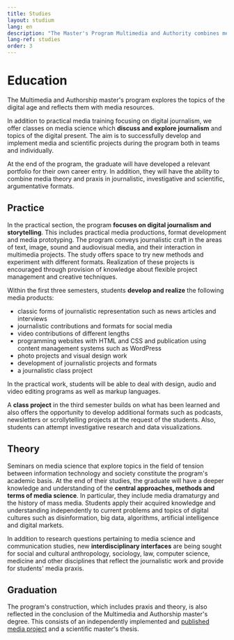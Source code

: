 ```yaml
---
title: Studies
layout: studium
lang: en
description: "The Master's Program Multimedia and Authority combines media scientific theory with journalistic practice with a focus on digital media."
lang-ref: studies
order: 3
---
```


# Education

The Multimedia and Authorship master's program explores the topics of the digital age and reflects them with media resources.

In addition to practical media training focusing on digital journalism, we offer classes on media science which **discuss and explore journalism** and topics of the digital present. The aim is to successfully develop and implement media and scientific projects during the program both in teams and individually.

At the end of the program, the graduate will have developed a relevant portfolio for their own career entry. In addition, they will have the ability to combine media theory and praxis in journalistic, investigative and scientific, argumentative formats.

## Practice

In the practical section, the program **focuses on digital journalism and storytelling**. This includes practical media productions, format development and media prototyping. The program conveys journalistic craft in the areas of text, image, sound and audiovisual media, and their interaction in multimedia projects. The study offers space to try new methods and experiment with different formats. Realization of these projects is encouraged through provision of knowledge about flexible project management and creative techniques.

Within the first three semesters, students **develop and realize** the following media products:

- classic forms of journalistic representation such as news articles and interviews
- journalistic contributions and formats for social media
- video contributions of different lengths
- programming websites with HTML and CSS and publication using content management systems such as WordPress
- photo projects and visual design work
- development of journalistic projects and formats
- a journalistic class project

In the practical work, students will be able to deal with design, audio and video editing programs as well as markup languages.

A **class project** in the third semester builds on what has been learned and also offers the opportunity to develop additional formats such as podcasts, newsletters or scrollytelling projects at the request of the students. Also, students can attempt investigative research and data visualizations.

## Theory

Seminars on media science that explore topics in the field of tension between information technology and society constitute the program's academic basis. At the end of their studies, the graduate will have a deeper knowledge and understanding of the **central approaches, methods and terms of media science**. In particular, they include media dramaturgy and the history of mass media. Students apply their acquired knowledge and understanding independently to current problems and topics of digital cultures such as disinformation, big data, algorithms, artificial intelligence and digital markets.

In addition to research questions pertaining to media science and communication studies, new **interdisciplinary interfaces** are being sought for social and cultural anthropology, sociology, law, computer science, medicine and other disciplines that reflect the journalistic work and provide for students' media praxis.

## Graduation

The program's construction, which includes praxis and theory, is also reflected in the conclusion of the Multimedia and Authorship master's degree. This consists of an independently implemented and [published media project](/showroom) and a scientific master's thesis.
